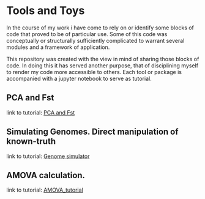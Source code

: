 # Tools and Toys

In the course of my work i have come to rely on or identify some blocks of code that
proved to be of particular use. Some of this code was conceptually or structurally
sufficiently complicated to warrant several modules and a framework of application.

This repository was created with the view in mind of sharing those blocks of code.
In doing this it has served another purpose, that of disciplining myself to render 
my code more accessible to others. Each tool or package is accompanied with
a jupyter notebook to serve as tutorial. 

## PCA and Fst

link to tutorial: [PCA and Fst](https://nbviewer.jupyter.org/github/SantosJGND/Tools_and_toys/blob/master/PCA_Fst_estimation/Euclidian_to_fst.ipynb)

## Simulating Genomes. Direct manipulation of known-truth

link to tutorial: [Genome simulator](https://nbviewer.jupyter.org/github/SantosJGND/Tools_and_toys/blob/master/Simulate_genomes/Genomic%20structure%20Simulator.ipynb)

## AMOVA calculation. 

link to tutorial: [AMOVA_tutorial](https://nbviewer.jupyter.org/github/SantosJGND/Tools_and_toys/blob/master/AMOVA/AMOVA_tutorial.ipynb)